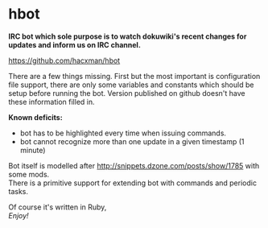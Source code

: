 # hbot

**IRC bot which sole purpose is to watch dokuwiki's recent changes for updates and inform us on IRC channel.**

https://github.com/hacxman/hbot

There are a few things missing. First but the most important is configuration file support, there are only some variables and constants which should be setup before running the bot. Version published on github doesn't have these information filled in.

**Known deficits:**

* bot has to be highlighted every time when issuing commands.
* bot cannot recognize more than one update in a given timestamp (1 minute)

Bot itself is modelled after http://snippets.dzone.com/posts/show/1785 with some mods.  
There is a primitive support for extending bot with commands and periodic tasks.

Of course it's written in Ruby,  
*Enjoy!*


